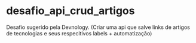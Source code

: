 # desafio_api_crud_artigos
Desafio sugerido pela Devnology. (Criar uma api que salve links de artigos de tecnologias e seus respecitivos labels + automatização)
